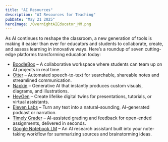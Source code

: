 ```yaml
---
title: "AI Resources"
description: "AI Resources for Teaching"
pubDate: "May 21 2025"
heroImage: /OvernightAIEducator_MM.png
---
```


<p>As AI continues to reshape the classroom, a new generation of tools is making it easier than ever for educators and students to collaborate, create, and assess learning in innovative ways. Here’s a roundup of seven cutting-edge platforms transforming education today:</p>
<ul>
  <li><a href="https://boodlebox.ai/">BoodleBox</a> – A collaborative workspace where students can team up on AI projects in real time.</li>
  <li><a href="https://otter.ai/">Otter</a> – Automated speech-to-text for searchable, shareable notes and streamlined communication.</li>
  <li><a href="https://www.napkin.ai/">Napkin</a> – Generative AI that instantly produces custom visuals, diagrams, and illustrations.</li>
  <li><a href="https://www.heygen.com/">HeyGen</a> – Create lifelike digital twins for presentations, tutorials, or virtual assistants.</li>
  <li><a href="https://elevenlabs.io/">Eleven Labs</a> – Turn any text into a natural-sounding, AI-generated podcast or narration.</li>
  <li><a href="https://www.timelygrader.ai/">Timely Grader</a> – AI-assisted grading and feedback for open-ended assignments, delivered in seconds.</li>
  <li><a href="https://notebooklm.google/">Google Notebook LM</a> – An AI research assistant built into your note-taking workflow for summarizing sources and brainstorming ideas.</li>
</ul>
